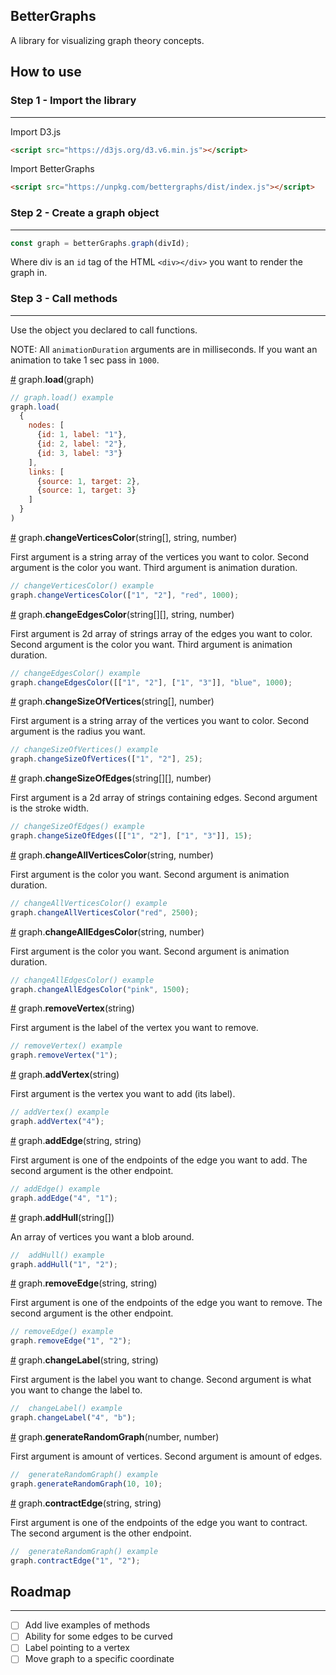 ## BetterGraphs
A library for visualizing graph theory concepts.


## How to use
### Step 1 - Import the library
---
Import D3.js
```html
<script src="https://d3js.org/d3.v6.min.js"></script>
```
Import BetterGraphs
```html
<script src="https://unpkg.com/bettergraphs/dist/index.js"></script>
```
### Step 2 - Create a graph object
---
```js
const graph = betterGraphs.graph(divId);
```
Where div is an `id` tag of the HTML `<div></div>` you want to render the graph in.

### Step 3 - Call methods
---
Use the object you declared to call functions.

NOTE: All `animationDuration` arguments are in milliseconds. If you want an animation to take 1 sec pass in `1000`.

<a name="min" href="#load">#</a> graph.<b>load</b>(graph)
```js
// graph.load() example
graph.load(
  {
    nodes: [
      {id: 1, label: "1"},
      {id: 2, label: "2"},
      {id: 3, label: "3"}
    ],
    links: [
      {source: 1, target: 2},
      {source: 1, target: 3}
    ]
  }
)
```

<a name="changeVerticesColoR" href="#changeVerticesColor">#</a> graph.<b>changeVerticesColor</b>(string[], string, number)

First argument is a string array of the vertices you want to color. Second argument is the color you want. Third argument is animation duration.
```js
// changeVerticesColor() example
graph.changeVerticesColor(["1", "2"], "red", 1000);
```

<a name="changeEdgesColor" href="#changeEdgesColor">#</a> graph.<b>changeEdgesColor</b>(string[][], string, number)

First argument is 2d array of strings array of the edges you want to color. Second argument is the color you want. Third argument is animation duration.
```js
// changeEdgesColor() example
graph.changeEdgesColor([["1", "2"], ["1", "3"]], "blue", 1000);
```

<a name="changeSizeOfVertices" href="#changeSizeOfVertices">#</a> graph.<b>changeSizeOfVertices</b>(string[], number)

First argument is a string array of the vertices you want to color. Second argument is the radius you want.
```js
// changeSizeOfVertices() example
graph.changeSizeOfVertices(["1", "2"], 25);
```
<a name="changeSizeOfEdges" href="#changeSizeOfEdges">#</a> graph.<b>changeSizeOfEdges</b>(string[][], number)

First argument is a 2d array of strings containing edges. Second argument is the stroke width.
```js
// changeSizeOfEdges() example
graph.changeSizeOfEdges([["1", "2"], ["1", "3"]], 15);
```
<a name="changeAllVerticesColor" href="#changeAllVerticesColor">#</a> graph.<b>changeAllVerticesColor</b>(string, number)

First argument is the color you want. Second argument is animation duration.
```js
// changeAllVerticesColor() example
graph.changeAllVerticesColor("red", 2500);
```
<a name="changeAllEdgesColor" href="#changeAllEdgesColor">#</a> graph.<b>changeAllEdgesColor</b>(string, number)

First argument is the color you want. Second argument is animation duration.
```js
// changeAllEdgesColor() example
graph.changeAllEdgesColor("pink", 1500);
```
<a name="removeVertex" href="#removeVertex">#</a> graph.<b>removeVertex</b>(string)

First argument is the label of the vertex you want to remove.
```js
// removeVertex() example
graph.removeVertex("1");
```
<a name="addVertex" href="#addVertex">#</a> graph.<b>addVertex</b>(string)

First argument is the vertex you want to add (its label).
```js
// addVertex() example
graph.addVertex("4");
```
<a name="addEdge" href="#addEdge">#</a> graph.<b>addEdge</b>(string, string)

First argument is one of the endpoints of the edge you want to add. The second argument is the other endpoint.
```js
// addEdge() example
graph.addEdge("4", "1");
```

<a name="addHull" href="#addHull">#</a> graph.<b>addHull</b>(string[])

An array of vertices you want a blob around.
```js
//  addHull() example
graph.addHull("1", "2");
```

<a name="removeEdge" href="#removeEdge">#</a> graph.<b>removeEdge</b>(string, string)

First argument is one of the endpoints of the edge you want to remove. The second argument is the other endpoint.
```js
// removeEdge() example
graph.removeEdge("1", "2");
```

<a name="changeLabel" href="#changeLabel">#</a> graph.<b>changeLabel</b>(string, string)

First argument is the label you want to change. Second argument is what you want to change the label to.
```js
//  changeLabel() example
graph.changeLabel("4", "b");
```

<a name="generateRandomGraph" href="#generateRandomGraph">#</a> graph.<b>generateRandomGraph</b>(number, number)

First argument is amount of vertices. Second argument is amount of edges.
```js
//  generateRandomGraph() example
graph.generateRandomGraph(10, 10);
```

<a name="contractEdge" href="#contractEdge">#</a> graph.<b>contractEdge</b>(string, string)

First argument is one of the endpoints of the edge you want to contract. The second argument is the other endpoint.
```js
//  generateRandomGraph() example
graph.contractEdge("1", "2");
```

## Roadmap
---
- [ ] Add live examples of methods
- [ ] Ability for some edges to be curved
- [ ] Label pointing to a vertex
- [ ] Move graph to a specific coordinate
